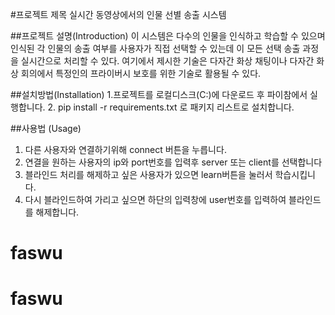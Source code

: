 #프로젝트 제목
실시간 동영상에서의 인물 선별 송출 시스템

##프로젝트 설명(Introduction)
이 시스템은 다수의 인물을 인식하고 학습할 수 있으며 인식된 각 인물의 송출 여부를 사용자가 직접 선택할 수 있는데 이 모든 선택 송출 과정을 실시간으로 처리할 수 있다. 여기에서 제시한 기술은 다자간 화상 채팅이나 다자간 화상 회의에서 특정인의 프라이버시 보호를 위한 기술로 활용될 수 있다.

##설치방법(Installation)
1.프로젝트를 로컬디스크(C:)에 다운로드 후 파이참에서 실행합니다.
2. pip install -r requirements.txt 로 패키지 리스트로 설치합니다. 

##사용법 (Usage)
1. 다른 사용자와 연결하기위해 connect 버튼을 누릅니다.
2. 연결을 원하는 사용자의 ip와 port번호를 입력후 server 또는 client를 선택합니다
3. 블라인드 처리를 해제하고 싶은 사용자가 있으면 learn버튼을 눌러서 학습시킵니다.
4. 다시 블라인드하여 가리고 싶으면 하단의 입력창에 user번호를 입력하여 블라인드를 해제합니다.

# faswu
# faswu

